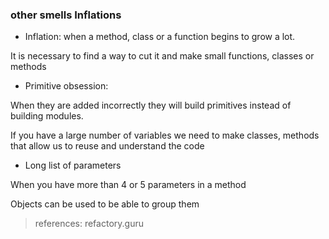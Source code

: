 ### other smells Inflations

- Inflation: when a method, class or a function begins to grow a lot.

It is necessary to find a way to cut it and make small functions, classes or methods

- Primitive obsession:

When they are added incorrectly they will build primitives instead of building modules.

If you have a large number of variables we need to make classes, methods that allow us to reuse and understand the code

- Long list of parameters

When you have more than 4 or 5 parameters in a method

Objects can be used to be able to group them


>references: refactory.guru